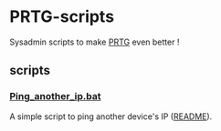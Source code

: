# PRTG-scripts
Sysadmin scripts to make [PRTG](https://www.paessler.com/) even better !

## scripts

### [Ping_another_ip.bat](/scripts/Ping_another_ip.bat)

A simple script to ping another device's IP ([README](scripts/Ping_another_ip.md)).

